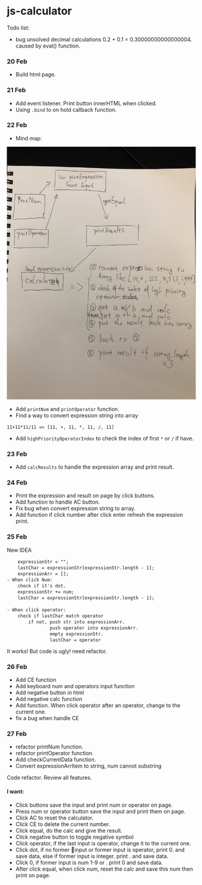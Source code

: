 # js-calculator

Todo list:
- bug unsolved decimal calculations 0.2 + 0.1 = 0.30000000000000004. caused by eval() function.


### 20 Feb
- Build html page.

### 21 Feb
- Add event listener. Print button innerHTML when clicked.
- Using ```.bind``` to on hold callback function.

### 22 Feb
- Mind map:
<img src="mind_map.JPG" alt="Image of Prototype_chain">


- Add ```printNum``` and ```printOperator``` function.
- Find a way to convert expression string into array

```
11+11*11/11 => [11, +, 11, *, 11, /, 11] 
```
- Add ```highPriorityOperatorIndex``` to check the index of first ```*``` or ```/``` if have.

### 23 Feb
- Add ```calcResults``` to handle the expression array and print result.

### 24 Feb
- Print the expression and result on page by click buttons.
- Add function to handle AC button.
- Fix bug when convert expression string to array.
- Add function if click number after click enter refresh the expression print.

### 25 Feb
New IDEA 
```
    expressionStr = "";
    lastChar = expressionStr[expressionStr.length - 1];
    expressionArr = [];
- When click Num:
    check if it's dot. 
    expressionStr += num;
    lastChar = expressionStr[expressionStr.length - 1];

- When click operator:
    check if lastChar match operator 
        if not, push str into expressionArr. 
                push operator into expressionArr.
                empty expressionStr.
                lastChar = operator
```
It works! But code is ugly! need refactor. 

### 26 Feb
- Add CE function
- Add keyboard num and operators input function
- Add negative button in html
- Add negative calc function 
- Add function. When click operator after an operator, change to the current one.
- fix a bug when handle CE 

### 27 Feb 
- refactor printNum function.
- refactor printOperator function.
- Add checkCurrentData function.
- Convert expressionArrItem to string, num cannot substring


Code refactor.
Review all features.
#### I want:
- Click buttons save the input and print num or operator on page.
- Press num or operator button save the input and print them on page.
- Click AC to reset the calculator.
- Click CE to delete the current number.
- Click equal, do the calc and give the result.
- Click negative button to toggle negative symbol
- Click operator, if the last input is operator, change it to the current one.
- Click dot, if no former input or former input is operator, print 0. and save data, else if former input is integer. print . and save data.
- Click 0, if former input is num 1-9 or . print 0 and save data.
- After click equal, when click num, reset the calc and save this num then print on page.


